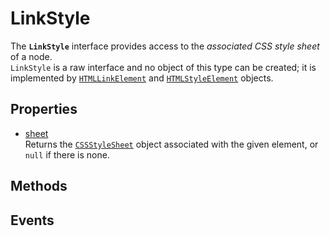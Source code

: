 # LinkStyle

<div class='overview'>The <code><strong>LinkStyle</strong></code> interface provides access to the <em>associated CSS style sheet</em> of a node.</div>

<div class='overview'><code>LinkStyle</code> is a raw interface and no object of this type can be created; it is implemented by <a href="/en-US/docs/Web/API/HTMLLinkElement" title="The HTMLLinkElement interface represents reference information for external resources and the relationship of those resources to a document and vice-versa (corresponds to <link> element; not to be confused with <a>, which is represented by HTMLAnchorElement). This object inherits all of the properties and methods of the HTMLElement interface."><code>HTMLLinkElement</code></a> and <a href="/en-US/docs/Web/API/HTMLStyleElement" title="The HTMLStyleElement interface represents a <style> element. It inherits properties and methods from its parent, HTMLElement, and from LinkStyle."><code>HTMLStyleElement</code></a> objects.</div>

## Properties

<ul class="items properties">
  <li>
    <a href="">sheet</a>
    <div>Returns the <a href="/en-US/docs/Web/API/CSSStyleSheet" title="The CSSStyleSheet interface represents a single CSS stylesheet, and lets you inspect and modify the list of rules contained in the stylesheet."><code>CSSStyleSheet</code></a> object associated with the given element, or <code>null</code> if there is none.</div>
  </li>
</ul>

## Methods

<ul class="items methods">

</ul>

## Events
